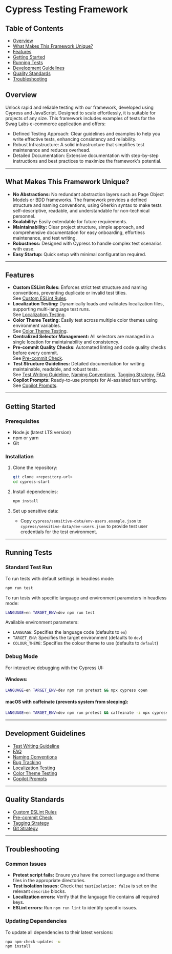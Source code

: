 # Cypress Testing Framework

## Table of Contents

- [Overview](#overview)
- [What Makes This Framework Unique?](#what-makes-this-framework-unique)
- [Features](#features)
- [Getting Started](#getting-started)
- [Running Tests](#running-tests)
- [Development Guidelines](#development-guidelines)
- [Quality Standards](#quality-standards)
- [Troubleshooting](#troubleshooting)

## Overview

Unlock rapid and reliable testing with our framework, developed using Cypress and JavaScript. Designed to scale
effortlessly, it is suitable for projects of any size. This framework includes examples of tests for the Swag Labs
e-commerce application and offers:

- Defined Testing Approach: Clear guidelines and examples to help you write effective tests, enhancing consistency and
reliability.
- Robust Infrastructure: A solid infrastructure that simplifies test maintenance and reduces overhead.
- Detailed Documentation: Extensive documentation with step-by-step instructions and best practices to maximize the
framework's potential.

---

## What Makes This Framework Unique?

- **No Abstractions:** No redundant abstraction layers such as Page Object Models or BDD frameworks. The framework
  provides a defined structure and naming conventions, using Gherkin syntax to make tests self-descriptive, readable,
  and understandable for non-technical personnel.
- **Scalability:** Easily extendable for future requirements.
- **Maintainability:** Clear project structure, simple approach, and comprehensive documentation for easy onboarding,
  effortless maintenance, and test writing.
- **Robustness:** Designed with Cypress to handle complex test scenarios with ease.
- **Easy Startup:** Quick setup with minimal configuration required.

---

## Features

- **Custom ESLint Rules:** Enforces strict test structure and naming conventions, preventing duplicate or invalid test
  titles.  
  See [Custom ESLint Rules](docs/eslint-custom-rules.md).
- **Localization Testing:** Dynamically loads and validates localization files, supporting multi-language test runs.  
  See [Localization Testing](docs/localization-testing.md).
- **Color Theme Testing:** Easily test across multiple color themes using environment variables.  
  See [Color Theme Testing](docs/colour-theme-testing.md).
- **Centralized Selector Management:** All selectors are managed in a single location for maintainability and
  consistency.
- **Pre-commit Quality Checks:** Automated linting and code quality checks before every commit.  
  See [Pre-commit Check](docs/pre-commit-check.md).
- **Test Structure Guidelines:** Detailed documentation for writing maintainable, readable, and robust tests.  
  See [Test Writing Guideline](docs/test-writing-guideline.md), [Naming Conventions](docs/naming-conventions.md), [Tagging Strategy](docs/tagging-strategy.md), [FAQ](docs/faq.md).
- **Copilot Prompts:** Ready-to-use prompts for AI-assisted test writing.  
  See [Copilot Prompts](docs/copilot-prompts.md).

---

## Getting Started

### Prerequisites

- Node.js (latest LTS version)
- npm or yarn
- Git

### Installation

1. Clone the repository:

   ```bash
   git clone <repository-url>
   cd cypress-start
   ```

2. Install dependencies:

   ```bash
   npm install
   ```

3. Set up sensitive data:

    - Copy `cypress/sensitive-data/env-users.example.json` to `cypress/sensitive-data/dev-users.json` to provide test
      user credentials for the test environment.

---

## Running Tests

### Standard Test Run

To run tests with default settings in headless mode:

```bash
npm run test
```

To run tests with specific language and environment parameters in headless mode:

```bash
LANGUAGE=en TARGET_ENV=dev npm run test
```

Available environment parameters:

- `LANGUAGE`: Specifies the language code (defaults to `en`)
- `TARGET_ENV`: Specifies the target environment (defaults to `dev`)
- `COLOUR_THEME`: Specifies the colour theme to use (defaults to `default`)

### Debug Mode

For interactive debugging with the Cypress UI:

#### Windows:

```bash
LANGUAGE=en TARGET_ENV=dev npm run pretest && npx cypress open
```

#### macOS with caffeinate (prevents system from sleeping):

```bash
LANGUAGE=en TARGET_ENV=dev npm run pretest && caffeinate -i npx cypress open
```

---

## Development Guidelines

- [Test Writing Guideline](docs/test-writing-guideline.md)
- [FAQ](docs/faq.md)
- [Naming Conventions](docs/naming-conventions.md)
- [Bug Tracking](docs/bug-tracking.md)
- [Localization Testing](docs/localization-testing.md)
- [Color Theme Testing](docs/colour-theme-testing.md)
- [Copilot Prompts](docs/copilot-prompts.md)

---

## Quality Standards

- [Custom ESLint Rules](docs/eslint-custom-rules.md)
- [Pre-commit Check](docs/pre-commit-check.md)
- [Tagging Strategy](docs/tagging-strategy.md)
- [Git Strategy](docs/git-strategy.md)

---

## Troubleshooting

### Common Issues

- **Pretest script fails:** Ensure you have the correct language and theme files in the appropriate directories.
- **Test isolation issues:** Check that `testIsolation: false` is set on the relevant `describe` blocks.
- **Localization errors:** Verify that the language file contains all required keys.
- **ESLint errors:** Run `npm run lint` to identify specific issues.

### Updating Dependencies

To update all dependencies to their latest versions:

```bash
npx npm-check-updates -u
npm install
```
